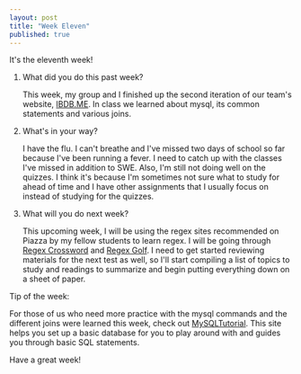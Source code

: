```yaml
---
layout: post
title: "Week Eleven"
published: true
---
```

It's the eleventh week!

1. What did you do this past week?

	This week, my group and I finished up the second iteration of our team's website, [IBDB.ME](http://ibdb.me/). In class we learned about mysql, its common statements and various joins. 
  
2. What's in your way?

	I have the flu. I can't breathe and I've missed two days of school so far because I've been running a fever. I need to catch up with the classes I've missed in addition to SWE. Also, I'm still not doing well on the quizzes. I think it's because I'm sometimes not sure what to study for ahead of time and I have other assignments that I usually focus on instead of studying for the quizzes. 

3. What will you do next week?
 
	This upcoming week, I will be using the regex sites recommended on Piazza by my fellow students to learn regex. I will be going through [Regex Crossword](https://regexcrossword.com/) and [Regex Golf](http://regex.alf.nu/). I need to get started reviewing materials for the next test as well, so I'll start compiling a list of topics to study and readings to summarize and begin putting everything down on a sheet of paper.

Tip of the week:

  For those of us who need more practice with the mysql commands and the different joins were learned this week, check out [MySQLTutorial](http://www.mysqltutorial.org/basic-mysql-tutorial.aspx). This site helps you set up a basic database for you to play around with and guides you through basic SQL statements. 

Have a great week!
